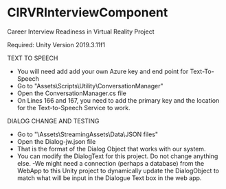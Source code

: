 # CIRVRInterviewComponent
Career Interview Readiness in Virtual Reality Project


Required: Unity Version 2019.3.11f1

TEXT TO SPEECH 

- You will need add add your own Azure key and end point for Text-To-Speech
- Go to "Assets\Scripts\Utility\ConversationManager"
- Open the ConversationManager.cs file
- On Lines 166 and 167, you need to add the primary key and the location for the Text-to-Speech Service to work.


DIALOG CHANGE AND TESTING

- Go to "\Assets\StreamingAssets\Data\JSON files"
- Open the Dialog-jw.json file 
- That is the format of the Dialog Object that works with our system. 
- You can modify the DialogText for this project. Do not change anything else. 
-We might need a connection (perhaps a database) from the WebApp to this Unity project to dynamically update the DialogObject to match 
 what will be input in the Dialogue Text box in the web app. 
